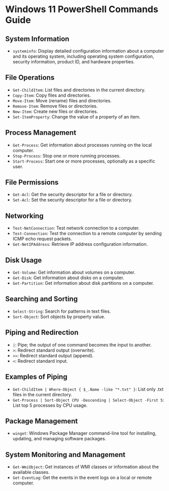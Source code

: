 # Windows 11 PowerShell Commands Guide

## System Information

- `systeminfo`: Display detailed configuration information about a computer and its operating system, including operating system configuration, security information, product ID, and hardware properties.

## File Operations

- `Get-ChildItem`: List files and directories in the current directory.
- `Copy-Item`: Copy files and directories.
- `Move-Item`: Move (rename) files and directories.
- `Remove-Item`: Remove files or directories.
- `New-Item`: Create new files or directories.
- `Set-ItemProperty`: Change the value of a property of an item.

## Process Management

- `Get-Process`: Get information about processes running on the local computer.
- `Stop-Process`: Stop one or more running processes.
- `Start-Process`: Start one or more processes, optionally as a specific user.

## File Permissions

- `Get-Acl`: Get the security descriptor for a file or directory.
- `Set-Acl`: Set the security descriptor for a file or directory.

## Networking

- `Test-NetConnection`: Test network connection to a computer.
- `Test-Connection`: Test the connection to a remote computer by sending ICMP echo request packets.
- `Get-NetIPAddress`: Retrieve IP address configuration information.

## Disk Usage

- `Get-Volume`: Get information about volumes on a computer.
- `Get-Disk`: Get information about disks on a computer.
- `Get-Partition`: Get information about disk partitions on a computer.

## Searching and Sorting

- `Select-String`: Search for patterns in text files.
- `Sort-Object`: Sort objects by property value.

## Piping and Redirection

- `|`: Pipe; the output of one command becomes the input to another.
- `>`: Redirect standard output (overwrite).
- `>>`: Redirect standard output (append).
- `<`: Redirect standard input.

## Examples of Piping

- `Get-ChildItem | Where-Object { $_.Name -like "*.txt" }`: List only .txt files in the current directory.
- `Get-Process | Sort-Object CPU -Descending | Select-Object -First 5`: List top 5 processes by CPU usage.

## Package Management

- `winget`: Windows Package Manager command-line tool for installing, updating, and managing software packages.

## System Monitoring and Management

- `Get-WmiObject`: Get instances of WMI classes or information about the available classes.
- `Get-EventLog`: Get the events in the event logs on a local or remote computer.
